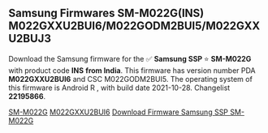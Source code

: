 <h2>Samsung Firmwares SM-M022G(INS) M022GXXU2BUI6/M022GODM2BUI5/M022GXXU2BUJ3</h2>
Download the Samsung firmware for the ✅ <strong>Samsung SSP </strong> ⭐ <strong>SM-M022G</strong> with product code <strong>INS</strong> <strong> from India</strong>. This firmware has version number PDA <strong>M022GXXU2BUI6</strong> and CSC M022GODM2BUI5. The operating system of this firmware is Android R , with build date 2021-10-28. Changelist <strong>22195866</strong>.


[SM-M022G](https://samfirm.shop/samsung/model/SM-M022G)
[M022GXXU2BUI6](https://samfirm.shop/samsung/pda/M022GXXU2BUI6)
[Download Firmware Samsung SSP SM-M022G](https://samfirm.shop/samsung/firmware/469244)
